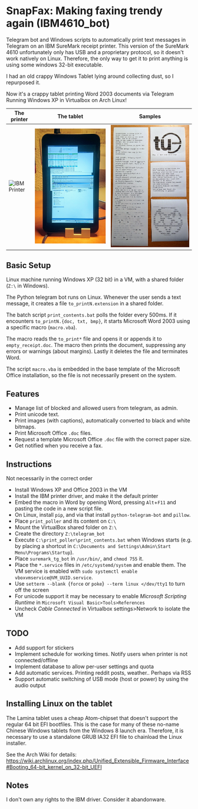 # SnapFax: Making faxing trendy again (IBM4610_bot)

Telegram bot and Windows scripts to automatically print text messages in Telegram on an IBM SureMark receipt printer.
This version of the SureMark 4610 unfortunately only has USB and a proprietary protocol, so it doesn't work natively on Linux. Therefore, the only way to get it to print anything is using some windows 32-bit executable.

I had an old crappy Windows Tablet lying around collecting dust, so I repurposed it.

Now it's a crappy tablet printing Word 2003 documents via Telegram Running Windows XP in Virtualbox on Arch Linux!


| The printer | The tablet | Samples |
|------------|-------------|-------------|
| ![IBM Printer](readme_images/SureMark.png) | ![Lamina Tablet](readme_images/Lamina.jpg) | ![Print Samples](readme_images/prints.jpg) |

## Basic Setup

Linux machine running Windows XP (32 bit) in a VM, with a shared folder (`Z:\` in Windows).

The Python telegram bot runs on Linux.
Whenever the user sends a text message, it creates a file `to_printN.extension` in a shared folder.

The batch script `print_contents.bat` polls the folder every 500ms.
If it encounters `to_printN.{doc, txt, bmp}`, it starts Microsoft Word 2003 using a specific macro (`macro.vba`).

The macro reads the `to_print*` file and opens it or appends it to `empty_receipt.doc`.
The macro then prints the document, suppressing any errors or warnings (about margins).
Lastly it deletes the file and terminates Word.

The script `macro.vba` is embedded in the base template of the Microsoft Office installation, so the file is not necessarily present on the system.

## Features
* Manage list of blocked and allowed users from telegram, as admin.
* Print unicode text.
* Print images (with captions), automatically converted to black and white bitmaps.
* Print Microsoft Office `.doc` files.
* Request a template Microsoft Office `.doc` file with the correct paper size.
* Get notified when you receive a fax.

## Instructions
Not necessarily in the correct order
* Install Windows XP and Office 2003 in the VM
* Install the IBM printer driver, and make it the default printer
* Embed the macro in Word by opening Word, pressing `Alt`+`F11` and pasting the code in a new script file.
* On Linux, install `pip`, and via that install `python-telegram-bot` and `pillow`.
* Place `print_poller` and its content on `C:\`
* Mount the VirtualBox shared folder on `Z:\`
* Create the directory `Z:\telegram_bot`
* Execute `C:\print_poller\print_contents.bat` when Windows starts (e.g. by placing a shortcut in `C:\Documents and Settings\Admin\Start Menu\Programs\Startup`).
* Place `suremark_tg_bot` in `/usr/bin/`, and `chmod 755` it.
* Place the `*.service` files in `/etc/systemd/system` and enable them. The VM service is enabled with `sudo systemctl enable vboxvmservice@VM_UUID.service`.
* Use `setterm --blank `{`force` or `poke`}` --term linux </dev/tty1` to turn off the screen
* For unicode support it may be necessary to enable *Microsoft Scripting Runtime* in `Microsoft Visual Basic>Tools>References`
* Uncheck *Cable Connected* in Virtualbox settings>Network to isolate the VM

## TODO
* Add support for stickers
* Implement schedule for working times. Notify users when printer is not connected/offline
* Implement database to allow per-user settings and quota
* Add automatic services. Printing reddit posts, weather.. Perhaps via RSS
* Support automatic switching of USB mode (host or power) by using the audio output

## Installing Linux on the tablet
The Lamina tablet uses a cheap Atom-chipset that doesn't support the regular 64 bit EFI bootfiles.
This is the case for many of these no-name Chinese Windows tablets from the Windows 8 launch era.
Therefore, it is necessary to use a standalone GRUB IA32 EFI file to chainload the Linux installer.

See the Arch Wiki for details: https://wiki.archlinux.org/index.php/Unified_Extensible_Firmware_Interface#Booting_64-bit_kernel_on_32-bit_UEFI


## Notes
I don't own any rights to the IBM driver. Consider it abandonware.


